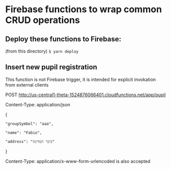 # Firebase functions to wrap common CRUD operations

## Deploy these functions to Firebase:
(from this directory) <code>$ yarn deploy</code>

## Insert new pupil registration

This function is not Firebase trigger, it is intended for explicit invokation from external clients

POST http://us-central1-theta-1524876066401.cloudfunctions.net/app/pupil

Content-Type: application/json

{

	"groupSymbol": "aaa",
	
	"name": "Fabio",
	
	"address": "כיכר המדינה"
	
}

Content-Type: application/x-www-form-urlencoded is also accepted
